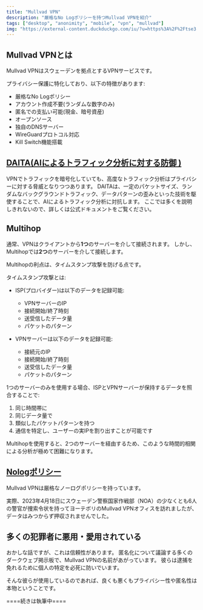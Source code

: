 ```yaml
---
title: "Mullvad VPN"
description: "厳格なNo Logポリシーを持つMullvad VPNを紹介"
tags: ["desktop", "anonimity", "mobile", "vpn", "mullvad"]
img: "https://external-content.duckduckgo.com/iu/?u=https%3A%2F%2Ftse3.mm.bing.net%2Fth%3Fid%3DOIP.nKP6nInzH8oTWu7Xf_8laQHaEK%26pid%3DApi&f=1&ipt=dc5ed493918b0c51560505a40068a73cfd4802f5b3a04af3dcb751c156cde747&ipo=images"
---
```


## Mullvad VPNとは

Mullvad VPNはスウェーデンを拠点とするVPNサービスです。

プライバシー保護に特化しており、以下の特徴があります:

- 厳格なNo Logポリシー
- アカウント作成不要(ランダムな数字のみ)
- 匿名での支払い可能(現金、暗号資産)
- オープンソース
- 独自のDNSサーバー
- WireGuardプロトコル対応
- Kill Switch機能搭載

## [DAITA(AIによるトラフィック分析に対する防御 )](https://mullvad.net/en/vpn/daita)

VPNでトラフィックを暗号化していても、高度なトラフィック分析はプライバシーに対する脅威となりつつあります。
DAITAは、一定のパケットサイズ、ランダムなバックグラウンドトラフィック、データパターンの歪みといった技術を駆使することで、AIによるトラフィック分析に対抗します。
ここでは多くを説明しきれないので、詳しくは公式ドキュメントをご覧ください。

## Multihop

通常、VPNはクライアントから**1つ**のサーバーを介して接続されます。
しかし、Multihopでは**2つ**のサーバーを介して接続します。

Multihopの利点は、タイムスタンプ攻撃を防げる点です。

タイムスタンプ攻撃とは:

- ISP(プロバイダー)は以下のデータを記録可能:
  - VPNサーバーのIP
  - 接続開始/終了時刻
  - 送受信したデータ量
  - パケットのパターン

- VPNサーバーは以下のデータを記録可能:
  - 接続元のIP
  - 接続開始/終了時刻
  - 送受信したデータ量
  - パケットのパターン

1つのサーバーのみを使用する場合、ISPとVPNサーバーが保持するデータを照合することで:

1. 同じ時間帯に
2. 同じデータ量で
3. 類似したパケットパターンを持つ
4. 通信を特定し、ユーザーの実IPを割り出すことが可能です

Multihopを使用すると、2つのサーバーを経由するため、このような時間的相関による分析が極めて困難になります。

## [Nologポリシー](https://mullvad.net/en/blog/mullvad-vpn-was-subject-to-a-search-warrant-customer-data-not-compromised)

Mullvad VPNは厳格なノーログポリシーを持っています。

実際、2023年4月18日にスウェーデン警察国家作戦部（NOA）の少なくとも6人の警官が捜索令状を持ってヨーテボリのMullvad VPNオフィスを訪れましたが、データはみつからず押収されませんでした。

## 多くの犯罪者に悪用・愛用されている

おかしな話ですが、これは信頼性があります。
匿名化について議論する多くのダークウェブ掲示板で、Mullvad VPNの名前があがっています。
彼らは逮捕を免れるために個人の特定を必死に防いでいます。

そんな彼らが使用しているのであれば、良くも悪くもプライバシー性や匿名性は本物ということです。

====続きは執筆中====
